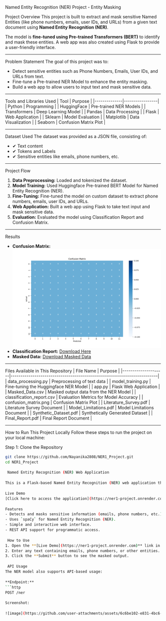 Named Entity Recognition (NER) Project - Entity Masking

 Project Overview
This project is built to extract and mask sensitive Named Entities (like phone numbers, emails, user IDs, and URLs) from a given text document using **Named Entity Recognition (NER)**. 

The model is **fine-tuned using Pre-trained Transformers (BERT)** to identify and mask these entities. A web app was also created using Flask to provide a user-friendly interface.

---

Problem Statement
The goal of this project was to:
- Detect sensitive entities such as Phone Numbers, Emails, User IDs, and URLs from text.
-  Fine-tune a Pre-trained NER Model to enhance the entity masking.
-  Build a web app to allow users to input text and mask sensitive data.

---

 Tools and Libraries Used
| Tool         | Purpose        |
|--------------|-----------------|
| Python       | Programming      |
| HuggingFace  | Pre-trained NER Models |
| Transformers | Deep Learning Model  |
| Pandas       | Data Processing   |
| Flask        | Web Application   |
| Sklearn      | Model Evaluation  |
| Matplotlib   | Data Visualization |
| Seaborn      | Confusion Matrix Plot |

---

 Dataset Used
The dataset was provided as a JSON file, consisting of:
- ✔ Text content
- ✔ Tokens and Labels
- ✔ Sensitive entities like emails, phone numbers, etc.

---

 Project Flow
1. **Data Preprocessing:** Loaded and tokenized the dataset.
2.  **Model Training:** Used Huggingface Pre-trained BERT Model for Named Entity Recognition (NER).
3.  **Fine-Tuning:** Fine-tuned the model on custom dataset to extract phone numbers, emails, user IDs, and URLs.
4.  **Web Application:** Built a web app using Flask to take text input and mask sensitive data.
5.  **Evaluation:** Evaluated the model using Classification Report and Confusion Matrix.

---

 Results
-  **Confusion Matrix:** ![View Confusion Matrix](confusion_matrix.png)
-  **Classification Report:** [Download Here](classification_report.csv)
-  **Masked Data:** [Download Masked Data](Masked_Data.csv)

---

 Files Available in This Repository
| File Name            | Purpose                                                                 |
|---------------------|--------------------------------------------------------------------------|
| data_processing.py   | Preprocessing of text data                                              |
| model_training.py    | Fine-tuning the Huggingface NER Model                                   |
| app.py               | Flask Web Application                                                   |
| Masked_Data.csv      | Masked output data from the NER Model                                    |
| classification_report.csv | Evaluation Metrics for Model Accuracy                                 |
| confusion_matrix.png | Confusion Matrix Plot                                                   |
| Literature_Survey.pdf | Literature Survey Document                                              |
| Model_Limitations.pdf | Model Limitations Document                                              |
| Synthetic_Dataset.pdf | Synthetically Generated Dataset                                          |
| Final_Report.pdf     | Final Report Document                                                    |

---

 How to Run This Project Locally
Follow these steps to run the project on your local machine:

 Step 1: Clone the Repository
```bash
git clone https://github.com/Nayanika2808/NER1_Project.git
cd NER1_Project

 Named Entity Recognition (NER) Web Application  

This is a Flask-based Named Entity Recognition (NER) web application that identifies and masks entities like phone numbers, emails, user IDs, and URLs from input text using `spaCy`.  

Live Demo  
[Click here to access the application](https://ner1-project.onrender.com)  

Features  
- Detects and masks sensitive information (emails, phone numbers, etc.).  
- Uses `spaCy` for Named Entity Recognition (NER).  
- Simple and interactive web interface.  
- REST API support for programmatic access.  

 How to Use  
1. Open the **[Live Demo](https://ner1-project.onrender.com)** link in your browser.  
2. Enter any text containing emails, phone numbers, or other entities.  
3. Click the **Submit** button to see the masked output.  

 API Usage  
The NER model also supports API-based usage:  

**Endpoint:**  
```http
POST /ner

Screenshot:

![image](https://github.com/user-attachments/assets/6c6be102-e831-4bc6-9955-189ea809b62d)


